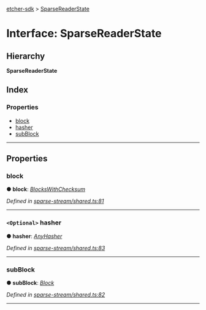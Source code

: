 [etcher-sdk](../README.md) > [SparseReaderState](../interfaces/sparsereaderstate.md)

# Interface: SparseReaderState

## Hierarchy

**SparseReaderState**

## Index

### Properties

* [block](sparsereaderstate.md#block)
* [hasher](sparsereaderstate.md#hasher)
* [subBlock](sparsereaderstate.md#subblock)

---

## Properties

<a id="block"></a>

###  block

**● block**: *[BlocksWithChecksum](blockswithchecksum.md)*

*Defined in [sparse-stream/shared.ts:81](https://github.com/balena-io-modules/etcher-sdk/blob/6429a60/lib/sparse-stream/shared.ts#L81)*

___
<a id="hasher"></a>

### `<Optional>` hasher

**● hasher**: *[AnyHasher](../#anyhasher)*

*Defined in [sparse-stream/shared.ts:83](https://github.com/balena-io-modules/etcher-sdk/blob/6429a60/lib/sparse-stream/shared.ts#L83)*

___
<a id="subblock"></a>

###  subBlock

**● subBlock**: *[Block](block.md)*

*Defined in [sparse-stream/shared.ts:82](https://github.com/balena-io-modules/etcher-sdk/blob/6429a60/lib/sparse-stream/shared.ts#L82)*

___

